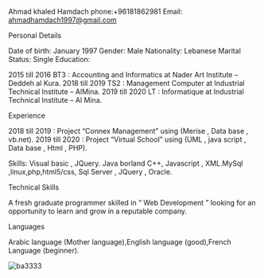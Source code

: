 Ahmad khaled Hamdach                   phone:+96181862981                 Email: ahmadhamdach1997@gmail.com 

Personal Details  

Date of birth: January 1997
 Gender: Male Nationality: Lebanese 
Marital Status: Single 
Education:

2015 till 2016 BT3 : Accounting and Informatics at Nader Art Institute –Deddeh al Kura. 2018 till 2019 TS2 : Management Computer at Industrial Technical Institute – AlMina. 2019 till 2020  LT : Informatique at Industrial Technical Institute – Al Mina. 

 Experience  

2018 till 2019 : Project “Connex Management” using (Merise , Data base , vb.net). 
2019 till 2020 : Project “Virtual School” using (UML , java script , Data base , Html , PHP). 

Skills:
Visual basic , JQuery. Java borland C++, Javascript , XML.MySql ,linux,php,html5/css, Sql Server , JQuery , Oracle. 


Technical Skills   

A fresh graduate programmer skilled in “ Web Development ” looking for an opportunity to learn and grow in a reputable company. 

Languages 

Arabic language (Mother language),English language (good),French Language (beginner). 

![ba3333](C:\Users\Hamdash\Desktop\1_mk1-6aYaf_Bes1E3Imhc0A.jpeg)